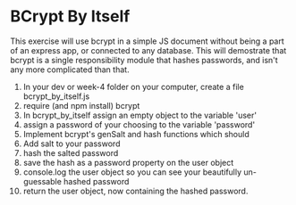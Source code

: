 # BCrypt By Itself

This exercise will use bcrypt in a simple JS document without being a part of an express app, or connected to any database. This will demostrate that bcrypt is a single responsibility module that hashes passwords, and isn't any more complicated than that. 

1. In your dev or week-4 folder on your computer, create a file bcrypt_by_itself.js
2. require (and npm install) bcrypt
3. In bcrypt_by_itself assign an empty object to the variable 'user'
4. assign a password of your choosing to the variable 'password'
5. Implement bcrypt's genSalt and hash functions which should
  1. Add salt to your password
  1. hash the salted password
  1. save the hash as a password property on the user object
  1. console.log the user object so you can see your beautifully un-guessable hashed password
  1. return the user object, now containing the hashed password. 

